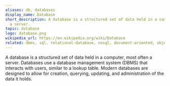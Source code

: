 ```yaml
---
aliases: db, databases
display_name: Database
short_description: A database is a structured set of data held in a computer, usually
  a server.
topic: database
logo: database.png
wikipedia_url: https://en.wikipedia.org/wiki/Database
related: dbms, sql, relational-database, nosql, document-oriented, object-oriented-database, in-memory-database, data-warehouse, graphdb, spatial-database, temporal-db, newsql, time-series-database, event-store, crud
---
```

A database is a structured set of data held in a computer, most often a server. Databases use a database management system (DBMS) that interacts with users, similar to a lookup table. Modern databases are designed to allow for creation, querying, updating, and administration of the data it holds.
